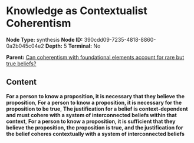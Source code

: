 # Knowledge as Contextualist Coherentism

**Node Type:** synthesis
**Node ID:** 390cdd09-7235-4818-8860-0a2b045c04e2
**Depth:** 5
**Terminal:** No

**Parent:** [Can coherentism with foundational elements account for rare but true beliefs?](can-coherentism-with-foundational-elements-account-for-rare-but-true-beliefs-antithesis-ebdc0071-72ff-41ee-ae7f-f7fd9a3f616b.md)

## Content

**For a person to know a proposition, it is necessary that they believe the proposition**, **For a person to know a proposition, it is necessary for the proposition to be true**, **The justification for a belief is context-dependent and must cohere with a system of interconnected beliefs within that context**, **For a person to know a proposition, it is sufficient that they believe the proposition, the proposition is true, and the justification for the belief coheres contextually with a system of interconnected beliefs**
